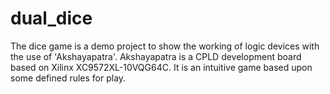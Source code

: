 # dual_dice

The dice game is a demo project to show the working of logic devices with the use of 'Akshayapatra'. Akshayapatra is a CPLD development board based on Xilinx XC9572XL-10VQG64C.
It is an intuitive game based upon some defined rules for play.
